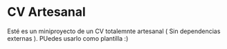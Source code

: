 # CV Artesanal

Esté es un miniproyecto de un CV totalemnte artesanal ( Sin dependencias externas ). PUedes usarlo como plantilla :)